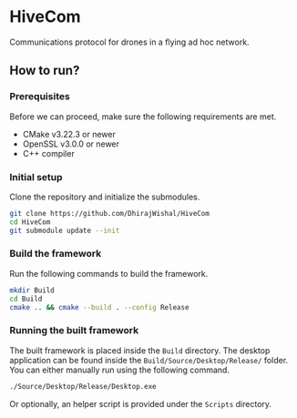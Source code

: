 # HiveCom

Communications protocol for drones in a flying ad hoc network.

## How to run?

### Prerequisites

Before we can proceed, make sure the following requirements are met.

- CMake v3.22.3 or newer
- OpenSSL v3.0.0 or newer
- C++ compiler

### Initial setup

Clone the repository and initialize the submodules.

```sh
git clone https://github.com/DhirajWishal/HiveCom
cd HiveCom
git submodule update --init
```

### Build the framework

Run the following commands to build the framework.

```sh
mkdir Build
cd Build
cmake .. && cmake --build . --config Release
```

### Running the built framework

The built framework is placed inside the `Build` directory. The desktop application can be found inside the `Build/Source/Desktop/Release/` folder. You can either manually run using the following command.

```sh
./Source/Desktop/Release/Desktop.exe
```

Or optionally, an helper script is provided under the `Scripts` directory.
